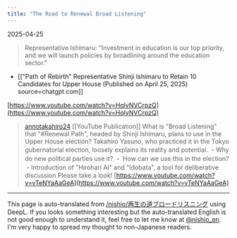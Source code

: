 ```yaml
---
title: "The Road to Renewal Broad Listening"
---
```


2025-04-25
> Representative Ishimaru: "Investment in education is our top priority, and we will launch policies by broadlining around the education sector."
- [["Path of Rebirth" Representative Shinji Ishimaru to Retain 10 Candidates for Upper House (Published on April 25, 2025) source=chatgpt.com]]

[https://www.youtube.com/watch?v=HqlvNVCrpzQ](https://www.youtube.com/watch?v=HqlvNVCrpzQ)

> [annotakahiro24](https://x.com/annotakahiro24/status/1917535653299970078) [[YouTube Publication]]
>  What is "Broad Listening" that "#Renewal Path", headed by Shinji Ishimaru, plans to use in the Upper House election? Takahiro Yasuno, who practiced it in the Tokyo gubernatorial election, loosely explains its reality and potential.
>  ・Why do new political parties use it?
>  ・ How can we use this in the election?
>  ・Introduction of "Hirohari AI" and "Idobata", a tool for deliberative discussion
>  Please take a look!
[https://www.youtube.com/watch?v=vTeNYaAaGeA](https://www.youtube.com/watch?v=vTeNYaAaGeA)



---
This page is auto-translated from [/nishio/再生の道ブロードリスニング](https://scrapbox.io/nishio/再生の道ブロードリスニング) using DeepL. If you looks something interesting but the auto-translated English is not good enough to understand it, feel free to let me know at [@nishio_en](https://twitter.com/nishio_en). I'm very happy to spread my thought to non-Japanese readers.